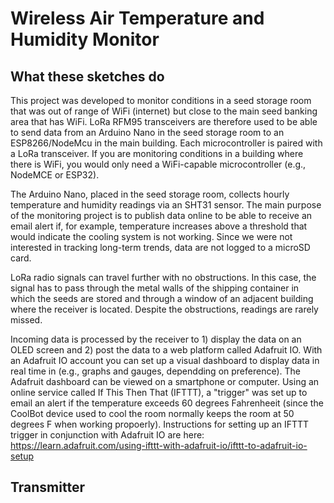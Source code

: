 # Wireless Air Temperature and Humidity Monitor

## What these sketches do
This project was developed to monitor conditions in a seed storage room that was out of range of WiFi (internet) but close to the main seed banking area that has WiFi. LoRa RFM95 transceivers are therefore used to be able to send data from an Arduino Nano in the seed storage room to an ESP8266/NodeMcu in the main building. Each microcontroller is paired with a LoRa transceiver. If you are monitoring conditions in a building where there is WiFi, you would only need a WiFi-capable microcontroller (e.g., NodeMCE or ESP32). 

The Arduino Nano, placed in the seed storage room, collects hourly temperature and humidity readings via an SHT31 sensor. The main purpose of the monitoring project is to publish data online to be able to receive an email alert if, for example, temperature increases above a threshold that would indicate the cooling system is not working. Since we were not interested in tracking long-term trends, data are not logged to a microSD card.

LoRa radio signals can travel further with no obstructions. In this case, the signal has to pass through the metal walls of the shipping container in which the seeds are stored and through a window of an adjacent building where the receiver is located. Despite the obstructions, readings are rarely missed. 

Incoming data is processed by the receiver to 1) display the data on an OLED screen and 2) post the data to a web platform called Adafruit IO. With an Adafruit IO account you can set up a visual dashboard to display data in real time in (e.g., graphs and gauges, dependding on preference). The Adafruit dashboard can be viewed on a smartphone or computer. Using an online service called If This Then That (IFTTT), a "trigger" was set up to email an alert if the temperature exceeds 60 degrees Fahrenheeit (since the CoolBot device used to cool the room normally keeps the room at 50 degrees F when working propoerly). Instructions for setting up an IFTTT trigger in conjunction with Adafruit IO are here: https://learn.adafruit.com/using-ifttt-with-adafruit-io/ifttt-to-adafruit-io-setup

## Transmitter
